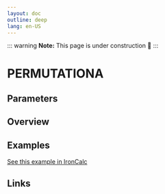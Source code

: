 ```yaml
---
layout: doc
outline: deep
lang: en-US
---
```


::: warning
**Note:** This page is under construction 🚧
:::

# PERMUTATIONA

## Parameters

## Overview

## Examples

[See this example in IronCalc](https://app.ironcalc.com/?filename=permutationa)

## Links